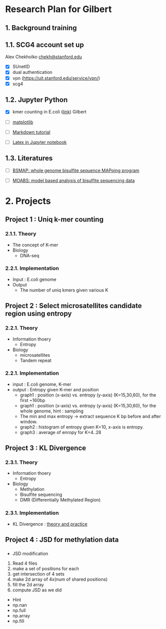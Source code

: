 # Research Plan for Gilbert

## 1. Background training

## 1.1. SCG4 account set up
Alex Chekholko <chekh@stanford.edu>

- [x] SUnetID
- [x] dual authentication
- [x] vpn (https://uit.stanford.edu/service/vpn/)
- [x] scg4

## 1.2. Jupyter Python
- [x] kmer counting in E.coli (<a href="K-mer Counting.ipynb">link</a>) Gilbert
- [ ] [matplotlib](http://matplotlib.org/users/pyplot_tutorial.html)
- [ ] [Markdown tutorial](https://github.com/adam-p/markdown-here/wiki/Markdown-Cheatsheet)
- [ ] [Latex in Jupyter notebook](http://jupyter-notebook.readthedocs.io/en/latest/examples/Notebook/Typesetting%20Equations.html)


## 1.3. Literatures
- [ ] [BSMAP: whole genome bisulfite sequence MAPping program](https://bmcbioinformatics.biomedcentral.com/articles/10.1186/1471-2105-10-232)
- [ ] [MOABS: model based analysis of bisulfite sequencing data](https://genomebiology.biomedcentral.com/articles/10.1186/gb-2014-15-2-r38)


# 2. Projects

## Project 1 : Uniq k-mer counting
### 2.1.1. Theory
* The concept of K-mer
* Biology
  * DNA-seq
  
### 2.2.1. Implementation
* Input : E.coli genome
* Output 
  * The number of uniq kmers given various K

## Project 2 : Select microsatellites candidate region using entropy 
### 2.2.1. Theory
* Information thoery
  * Entropy
* Biology
  * microsatellites
  * Tandem repeat

### 2.2.1. Implementation
* input : E.coli genome, K-mer
* output : Entropy given K-mer and position
  * graph1 : position (x-axis) vs. entropy (y-axis) (K=15,30,60), for the first ~160bp
  * graph1 : position (x-axis) vs. entropy (y-axis) (K=15,30,60), for the whole genome, hint : sampling
  * The min and max entropy -> extract sequence K bp before and after window.
  * graph2 : histogram of entropy given K=10, x-axis is entropy.
  * graph3 : average of enropy for K=4..28


## Project 3 : KL Divergence
### 2.3.1. Theory
* Information thoery
  * Entropy
* Biology
  * Methylation
  * Bisulfite sequencing
  * DMR (Differentially Methylated Region)
### 2.3.1. Implementation
* KL Divergence : <a href="KL divergence.ipynb">theory and practice</a>


## Project 4 : JSD for methylation data
### 
* JSD modification 
 1. Read 4 files
 2. make a set of positions for each
 3. get intersection of 4 sets
 4. make 2d array of 4x(num of shared positions)
 5. fill the 2d array
 6. compute JSD as we did
 
* Hint
 * np.nan
 * np.full
 * np.array
 * np.fill
 
 
 
  
